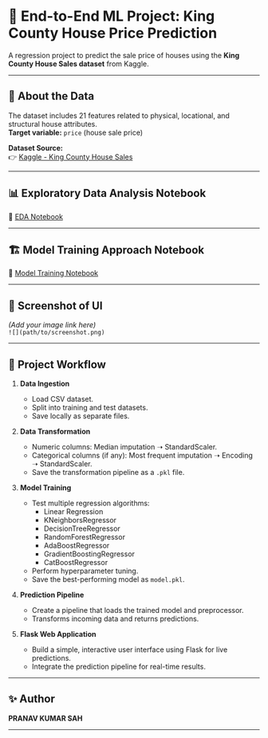 # 🏡 End-to-End ML Project: King County House Price Prediction

A regression project to predict the sale price of houses using the **King County House Sales dataset** from Kaggle.

---

## 📖 About the Data

The dataset includes 21 features related to physical, locational, and structural house attributes.  
**Target variable:** `price` (house sale price)
 

**Dataset Source:**  
👉 [Kaggle - King County House Sales](https://www.kaggle.com/datasets/harlfoxem/housesalesprediction)

---

## 📊 Exploratory Data Analysis Notebook

📒 [EDA Notebook](https://github.com/Sah-Pranav/End-to-End-ML-project/blob/main/notebook/EDA.ipynb)

---

## 🏗️ Model Training Approach Notebook

📒 [Model Training Notebook](https://github.com/Sah-Pranav/End-to-End-ML-project/blob/main/notebook/MODEL_TRAINING.ipynb)

---

## 📸 Screenshot of UI

*(Add your image link here)*  
`![](path/to/screenshot.png)`

---

## 📌 Project Workflow

1. **Data Ingestion**
   - Load CSV dataset.
   - Split into training and test datasets.
   - Save locally as separate files.

2. **Data Transformation**
   - Numeric columns: Median imputation ➝ StandardScaler.
   - Categorical columns (if any): Most frequent imputation ➝ Encoding ➝ StandardScaler.
   - Save the transformation pipeline as a `.pkl` file.

3. **Model Training**
   - Test multiple regression algorithms:
     - Linear Regression  
     - KNeighborsRegressor  
     - DecisionTreeRegressor  
     - RandomForestRegressor  
     - AdaBoostRegressor  
     - GradientBoostingRegressor  
     - CatBoostRegressor  
   - Perform hyperparameter tuning.
   - Save the best-performing model as `model.pkl`.

4. **Prediction Pipeline**
   - Create a pipeline that loads the trained model and preprocessor.
   - Transforms incoming data and returns predictions.

5. **Flask Web Application**
   - Build a simple, interactive user interface using Flask for live predictions.
   - Integrate the prediction pipeline for real-time results.

---

## ✨ Author

**PRANAV KUMAR SAH**

---
